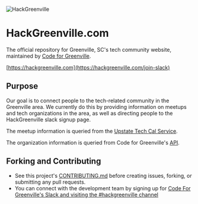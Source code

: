 
  
![HackGreenville](https://stage.hackgreenville.com/img/logo-v2.png)  
  
# HackGreenville.com

The official repository for Greenville, SC's tech community website, maintained by [Code for Greenville](https://github.com/codeforgreenville).    
    
[https://hackgreenville.com](https://hackgreenville.com/join-slack)
    
## Purpose 

Our goal is to connect people to the tech-related community in the Greenville area. We currently do this by providing information on meetups and tech organizations in the area, as well as directing people to the HackGreenville slack signup page.    
    
The meetup information is queried from the [Upstate Tech Cal Service](https://github.com/codeforgreenville/upstate_tech_cal_service).    
    
The organization information is queried from Code for Greenville's [API](https://github.com/codeforgreenville/OpenData/issues/17).

## Forking and Contributing

* See this project's [CONTRIBUTING.md](CONTRIBUTING.md) before creating issues, forking, or submitting any pull requests.
* You can connect with the development team by signing up for [Code For Greenville's Slack and visiting the #hackgreenville channel](https://codeforgreenville.org/)
